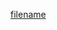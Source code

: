 [filename](https://raw.githubusercontent.com/stone-payments/pos-mamba-sdk/develop/packages/components/Dialog/README.md ':include')